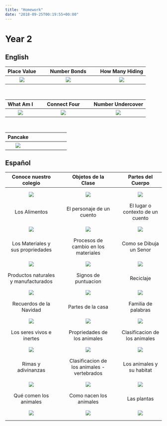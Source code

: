 ```yaml
---
title: "Homework"
date: "2018-09-25T00:19:55+00:00"
---
```


# Year 2

## English

Place Value | &nbsp; &nbsp; | Number Bonds | &nbsp; &nbsp; | How Many Hiding
:---: | --- | :---: | --- | :---:
[![](/images/placeValue.png)](/docs/placeValue.pdf) | &nbsp; &nbsp; | [![](/images/numberBonds.png)](/docs/numberBonds.pdf) | &nbsp; &nbsp; | [![](/images/howManyHiding.png)](/docs/howManyHiding.pdf)

&nbsp;

What Am I | &nbsp; &nbsp; | Connect Four | &nbsp; &nbsp; | Number Undercover
:---: | --- | :----: | --- | :----:
[![](/images/whatAmI.png)](/docs/whatAmI.pdf) | &nbsp; &nbsp; | [![](/images/connectFour.png)](/docs/connectFour.pdf) | &nbsp; &nbsp; | [![](/images/numberUndercover.png)](/docs/numberUndercover.pdf)

&nbsp;

Pancake | &nbsp; &nbsp; | &nbsp; &nbsp; | &nbsp; &nbsp; | &nbsp; &nbsp;
:---: | --- | :----: | --- | :----:
[![](/images/pancakeRecipe.png)](/docs/pancakeRecipe.pdf) | &nbsp; &nbsp; | &nbsp; &nbsp; | &nbsp; &nbsp; | &nbsp; &nbsp;


## Español

Conoce nuestro colegio | &nbsp; &nbsp; | Objetos de la Clase | &nbsp; &nbsp; | Partes del Cuerpo
:---: | --- | :---: | --- | :----:
[![](/images/conoceNuestroColegio.png)](/docs/conoceNuestroColegio.pdf) | &nbsp; &nbsp; | [![](/images/objetosDeLaClase.png)](/docs/objetosDeLaClase.pdf) | &nbsp; &nbsp; | [![](/images/partesDelCuerpo.png)](/docs/partesDelCuerpo.pdf)
Los Alimentos | &nbsp; &nbsp; | El personaje de un cuento | &nbsp; &nbsp; | El lugar o contexto de un cuento
[![](/images/losAlimentos.png)](/docs/losAlimentos.pdf) | &nbsp; &nbsp; | [![](/images/personajeCuento.png)](/docs/personajeCuento.pdf) | &nbsp; &nbsp; | [![](/images/lugarContextoCuento.png)](/docs/lugarContextoCuento.pdf)
Los Materiales y sus propriedades | &nbsp; &nbsp; | Procesos de cambio en los materiales | &nbsp; &nbsp; | Como se Dibuja un Senor 
[![](/images/losMaterialesPropriedades.png)](/docs/losMaterialesPropriedades.pdf) | &nbsp; &nbsp; | [![](/images/procesosCambioMateriales.png)](/docs/procesosCambioMateriales.pdf) | &nbsp; &nbsp; | [![](/images/comoDibujaSenor.png)](/docs/comoDibujaSenor.pdf)
Productos naturales y manufacturados | &nbsp; &nbsp; | Signos de puntuacion | &nbsp; &nbsp; | Reciclaje 
[![](/images/productosNaturalesManufacturados.png)](/docs/productosNaturalesManufacturados.pdf) | &nbsp; &nbsp; | [![](/images/signosPuntuacion.png)](/docs/signosPuntuacion.pdf) | &nbsp; &nbsp; | [![](/images/reciclaje.png)](/docs/reciclaje.pdf)
Recuerdos de la Navidad | &nbsp; &nbsp; | Partes de la casa | &nbsp; &nbsp; | Familia de palabras
[![](/images/recuerdosDeLaNavidad.png)](/docs/recuerdosDeLaNavidad.pdf) | &nbsp; &nbsp; | [![](/images/partesDeLaCasa.png)](/docs/partesDeLaCasa.pdf) | &nbsp; &nbsp; | [![](/images/familiaDePalabras.png)](/docs/familiaDePalabras.pdf)
Los seres vivos e inertes | &nbsp; &nbsp; | Propriedades de los animales | &nbsp; &nbsp; | Clasificacion de los animales
[![](/images/losSeresVivosInertes.png)](/docs/losSeresVivosInertes.pdf) | &nbsp; &nbsp; | [![](/images/propriedadesDeLosAnimales.png)](/docs/propriedadesDeLosAnimales.pdf) | &nbsp; &nbsp; | [![](/images/clasificacionDeLosAnimales.png)](/docs/clasificacionDeLosAnimales.pdf)
Rimas y adivinanzas | &nbsp; &nbsp; | Clasificacion de los animales - vertebrados | &nbsp; &nbsp; | Los animales y su habitat
[![](/images/rimasAdivinanzas.png)](/docs/rimasAdivinanzas.pdf) | &nbsp; &nbsp; | [![](/images/clasificacionDeLosAnimalesVertebrados.png)](/docs/clasificacionDeLosAnimalesVertebrados.pdf) | &nbsp; &nbsp; | [![](/images/losAnimalesHabitat.png)](/docs/losAnimalesHabita.pdf)
Qué comen los animales | &nbsp; &nbsp; | Como nacen los animales | &nbsp; &nbsp; | Las plantas
[![](/images/queComenLosAnimales.png)](/docs/queComenLosAnimales.pdf) | &nbsp; &nbsp; | [![](/images/comoNacenLosAnimales.png)](/docs/comoNacenLosAnimales.pdf) | &nbsp; &nbsp; | [![](/images/lasPlantas.png)](/docs/lasPlantas.pdf)

&nbsp;
